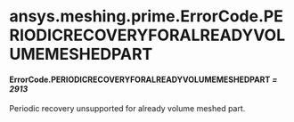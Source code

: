 # ansys.meshing.prime.ErrorCode.PERIODICRECOVERYFORALREADYVOLUMEMESHEDPART



#### ErrorCode.PERIODICRECOVERYFORALREADYVOLUMEMESHEDPART *= 2913*

Periodic recovery unsupported for already volume meshed part.

<!-- !! processed by numpydoc !! -->
